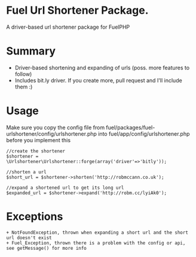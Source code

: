 # Fuel Url Shortener Package.

A driver-based url shortener package for FuelPHP

# Summary

* Driver-based shortening and expanding of urls (poss. more features to follow)
* Includes bit.ly driver. If you create more, pull request and I'll include them :)

# Usage

Make sure you copy the config file from fuel/packages/fuel-urlshortener/config/urlshortener.php into fuel/app/config/urlshortener.php before you implement this

	//create the shortener
	$shortener = \Urlshortener\Urlshortener::forge(array('driver'=>'bitly'));
	
	//shorten a url
	$short_url = $shortener->shorten('http://robmccann.co.uk');
	
	//expand a shortened url to get its long url
	$expanded_url = $shortener->expand('http://robm.cc/lyiAk0');

# Exceptions

	+ NotFoundException, thrown when expanding a short url and the short url doesn't exist
	+ Fuel_Exception, thrown there is a problem with the config or api, see getMessage() for more info

